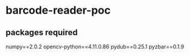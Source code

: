 # barcode-reader-poc


## packages required
numpy==2.0.2
opencv-python==4.11.0.86
pydub==0.25.1
pyzbar==0.1.9